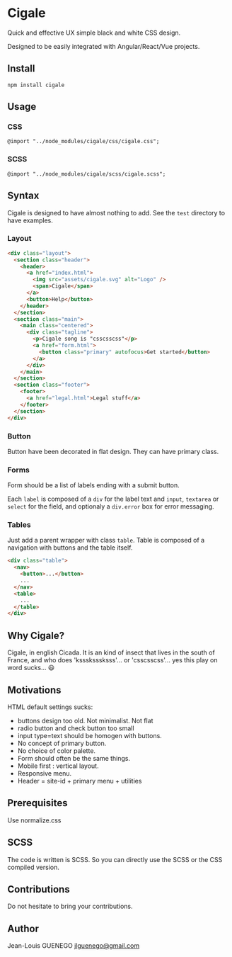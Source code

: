 # Cigale

Quick and effective UX simple black and white CSS design.

Designed to be easily integrated with Angular/React/Vue projects.

## Install

```
npm install cigale
```

## Usage

### CSS

```
@import "../node_modules/cigale/css/cigale.css";
```

### SCSS

```
@import "../node_modules/cigale/scss/cigale.scss";
```

## Syntax

Cigale is designed to have almost nothing to add. See the `test` directory to have examples.

### Layout

```html
<div class="layout">
  <section class="header">
    <header>
      <a href="index.html">
        <img src="assets/cigale.svg" alt="Logo" />
        <span>Cigale</span>
      </a>
      <button>Help</button>
    </header>
  </section>
  <section class="main">
    <main class="centered">
      <div class="tagline">
        <p>Cigale song is "csscsscss"</p>
        <a href="form.html">
          <button class="primary" autofocus>Get started</button>
        </a>
      </div>
    </main>
  </section>
  <section class="footer">
    <footer>
      <a href="legal.html">Legal stuff</a>
    </footer>
  </section>
</div>
```

### Button

Button have been decorated in flat design. They can have primary class.

### Forms

Form should be a list of labels ending with a submit button.

Each `label` is composed of a `div` for the label text and `input`, `textarea` or `select` for the field, and optionaly a `div.error` box for error messaging.

### Tables

Just add a parent wrapper with class `table`.
Table is composed of a navigation with buttons and the table itself.

```html
<div class="table">
  <nav>
    <button>...</button>
    ...
  </nav>
  <table>
    ...
  </table>
</div>
```

## Why Cigale?

Cigale, in english Cicada. It is an kind of insect that lives in the south of France, and who does 'ksssksssksss'... or 'csscsscss'... yes this play on word sucks... :smiley:

## Motivations

HTML default settings sucks:

- buttons design too old. Not minimalist. Not flat
- radio button and check button too small
- input type=text should be homogen with buttons.
- No concept of primary button.
- No choice of color palette.
- Form should often be the same things.
- Mobile first : vertical layout.
- Responsive menu.
- Header = site-id + primary menu + utilities

## Prerequisites

Use normalize.css

## SCSS

The code is written is SCSS. So you can directly use the SCSS or the CSS compiled version.

## Contributions

Do not hesitate to bring your contributions.

## Author

Jean-Louis GUENEGO <jlguenego@gmail.com>
